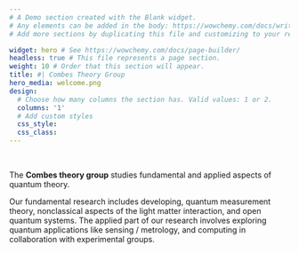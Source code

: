 ```yaml
---
# A Demo section created with the Blank widget.
# Any elements can be added in the body: https://wowchemy.com/docs/writing-markdown-latex/
# Add more sections by duplicating this file and customizing to your requirements.

widget: hero # See https://wowchemy.com/docs/page-builder/
headless: true # This file represents a page section.
weight: 10 # Order that this section will appear.
title: #| Combes Theory Group
hero_media: welcome.png
design:
  # Choose how many columns the section has. Valid values: 1 or 2.
  columns: '1'
  # Add custom styles
  css_style:
  css_class:
---
```


<br>

 The **Combes theory group** studies fundamental and applied aspects of quantum theory.
 
 
Our fundamental research includes developing, quantum measurement theory, nonclassical aspects of the light matter interaction, and open quantum systems. The applied part of our research involves exploring quantum applications like sensing / metrology, and computing in collaboration with experimental groups.  
